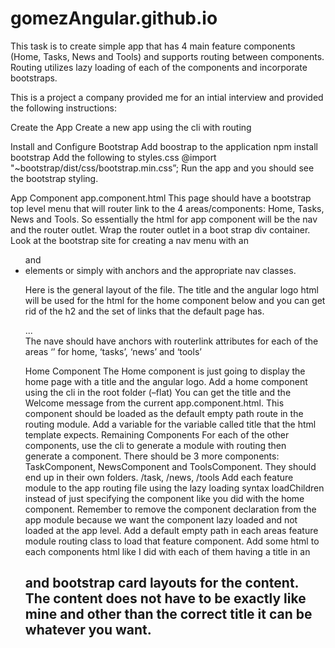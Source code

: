 # gomezAngular.github.io
This task is to create simple app that has 4 main feature components (Home, Tasks, News and Tools) and supports routing between components. Routing utilizes lazy loading of each of the components and incorporate bootstraps.

This is a project a company provided me for an intial interview and provided the following instructions:

Create the App
Create a new app using the cli with routing

Install and Configure Bootstrap
Add boostrap to the application
npm install bootstrap
Add the following to styles.css
@import "~bootstrap/dist/css/bootstrap.min.css”;
Run the app and you should see the bootstrap styling.

App Component
app.component.html
This page should have a bootstrap top level menu that will router link to the 4 areas/components:
Home, Tasks, News and Tools. So essentially the html for app component will be the nav and the router
outlet. Wrap the router outlet in a boot strap div container. Look at the bootstrap site for creating a nav
menu with an <ul> and <li> elements or simply with anchors and the appropriate nav classes.

Here is the general layout of the file. The title and the angular logo html will be used for the html for the
home component below and you can get rid of the h2 and the set of links that the default page has.
<nav>...</nav>
<div container>
<router-outlet></router-outlet>
</div>
The nave should have anchors with routerlink attributes for each of the areas ‘’ for home, ‘tasks’, ‘news’
and ‘tools’

Home Component
The Home component is just going to display the home page with a title and the angular logo. Add a
home component using the cli in the root folder (–flat) You can get the title and the Welcome message
from the current app.component.html. This component should be loaded as the default empty path
route in the routing module.
Add a variable for the variable called title that the html template expects.
Remaining Components
For each of the other components, use the cli to
generate a module with routing
then generate a component.
There should be 3 more components: TaskComponent, NewsComponent and ToolsComponent.
They should end up in their own folders. /task, /news, /tools
Add each feature module to the app routing file using the lazy loading syntax loadChildren instead of
just specifying the component like you did with the home component. Remember to remove the
component declaration from the app module because we want the component lazy loaded and not
loaded at the app level.
Add a default empty path in each areas feature module routing class to load that feature component.
Add some html to each components html like I did with each of them having a title in an <h2> and
bootstrap card layouts for the content. The content does not have to be exactly like mine and other than
the correct title it can be whatever you want.
